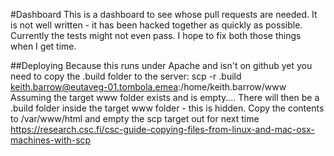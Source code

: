 #Dashboard
This is a dashboard to see whose pull requests are needed. 
It is not well written - it has been hacked together as quickly as possible. Currently the tests might not even pass.
I hope to fix both those things when I get time.

##Deploying
Because this runs under Apache and isn't on github yet you need to copy the .build folder to the server:
scp -r .build keith.barrow@eutaveg-01.tombola.emea:/home/keith.barrow/www
Assuming the target www folder exists and is empty....
There will then be a .build folder inside the target www folder - this is hidden. Copy the contents to /var/www/html and empty the scp target out for next time
https://research.csc.fi/csc-guide-copying-files-from-linux-and-mac-osx-machines-with-scp
